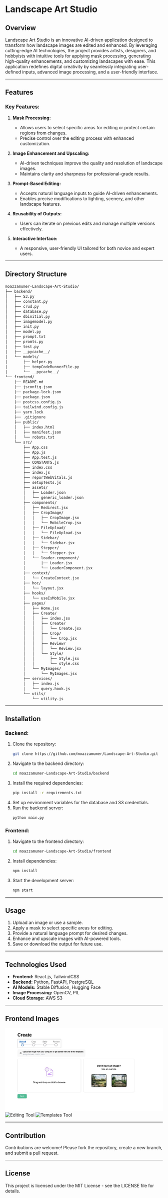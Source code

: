 # Landscape Art Studio

## Overview
Landscape Art Studio is an innovative AI-driven application designed to transform how landscape images are edited and enhanced. By leveraging cutting-edge AI technologies, the project provides artists, designers, and hobbyists with intuitive tools for applying mask processing, generating high-quality enhancements, and customizing landscapes with ease. This application redefines digital creativity by seamlessly integrating user-defined inputs, advanced image processing, and a user-friendly interface.

---

## Features

### **Key Features:**
1. **Mask Processing:**
   - Allows users to select specific areas for editing or protect certain regions from changes.
   - Precise control over the editing process with enhanced customization.

2. **Image Enhancement and Upscaling:**
   - AI-driven techniques improve the quality and resolution of landscape images.
   - Maintains clarity and sharpness for professional-grade results.

3. **Prompt-Based Editing:**
   - Accepts natural language inputs to guide AI-driven enhancements.
   - Enables precise modifications to lighting, scenery, and other landscape features.

4. **Reusability of Outputs:**
   - Users can iterate on previous edits and manage multiple versions effectively.

5. **Interactive Interface:**
   - A responsive, user-friendly UI tailored for both novice and expert users.

---

## Directory Structure

```
moazzamumer-Landscape-Art-Studio/
├── backend/
│   ├── S3.py
│   ├── constant.py
│   ├── crud.py
│   ├── database.py
│   ├── dbinitial.py
│   ├── imagemodel.py
│   ├── init.py
│   ├── model.py
│   ├── prompt.txt
│   ├── promts.py
│   ├── test.py
│   ├── __pycache__/
│   └── models/
│       ├── helper.py
│       ├── tempCodeRunnerFile.py
│       └── __pycache__/
└── frontend/
    ├── README.md
    ├── jsconfig.json
    ├── package-lock.json
    ├── package.json
    ├── postcss.config.js
    ├── tailwind.config.js
    ├── yarn.lock
    ├── .gitignore
    ├── public/
    │   ├── index.html
    │   ├── manifest.json
    │   └── robots.txt
    └── src/
        ├── App.css
        ├── App.js
        ├── App.test.js
        ├── CONSTANTS.js
        ├── index.css
        ├── index.js
        ├── reportWebVitals.js
        ├── setupTests.js
        ├── assets/
        │   ├── Loader.json
        │   └── generic_loader.json
        ├── components/
        │   ├── Redirect.jsx
        │   ├── CropImage/
        │   │   ├── CropImage.jsx
        │   │   └── MobileCrop.jsx
        │   ├── FileUpload/
        │   │   └── FileUpload.jsx
        │   ├── Sidebar/
        │   │   └── Sidebar.jsx
        │   ├── Stepper/
        │   │   └── Stepper.jsx
        │   └── loader.component/
        │       ├── Loader.jsx
        │       └── LoaderComponent.jsx
        ├── context/
        │   └── CreateContext.jsx
        ├── hoc/
        │   └── layout.jsx
        ├── hooks/
        │   └── useIsMobile.jsx
        ├── pages/
        │   ├── Home.jsx
        │   ├── Create/
        │   │   ├── index.jsx
        │   │   ├── Create/
        │   │   │   └── Create.jsx
        │   │   ├── Crop/
        │   │   │   └── Crop.jsx
        │   │   ├── Review/
        │   │   │   └── Review.jsx
        │   │   └── Style/
        │   │       ├── Style.jsx
        │   │       └── style.css
        │   └── MyImages/
        │       └── MyImages.jsx
        ├── services/
        │   ├── index.js
        │   └── query.hook.js
        └── utils/
            └── utility.js
```

---

## Installation

### Backend:
1. Clone the repository:
   ```bash
   git clone https://github.com/moazzamumer/Landscape-Art-Studio.git
   ```
2. Navigate to the backend directory:
   ```bash
   cd moazzamumer-Landscape-Art-Studio/backend
   ```
3. Install the required dependencies:
   ```bash
   pip install -r requirements.txt
   ```
4. Set up environment variables for the database and S3 credentials.
5. Run the backend server:
   ```bash
   python main.py
   ```

### Frontend:
1. Navigate to the frontend directory:
   ```bash
   cd moazzamumer-Landscape-Art-Studio/frontend
   ```
2. Install dependencies:
   ```bash
   npm install
   ```
3. Start the development server:
   ```bash
   npm start
   ```

---

## Usage
1. Upload an image or use a sample.
2. Apply a mask to select specific areas for editing.
3. Provide a natural language prompt for desired changes.
4. Enhance and upscale images with AI-powered tools.
5. Save or download the output for future use.

---

## Technologies Used
- **Frontend:** React.js, TailwindCSS
- **Backend:** Python, FastAPI, PostgreSQL
- **AI Models:** Stable Diffusion, Hugging Face
- **Image Processing:** OpenCV, PIL
- **Cloud Storage:** AWS S3

---

## Frontend Images
![Upload Screen](frontend/design-images/LS-FE-3.png)
![Editing Tool](frontend/design-images/LS-FE-1.png)
![Templates Tool](frontend/design-images/LS-FE-2.png)

---

## Contribution
Contributions are welcome! Please fork the repository, create a new branch, and submit a pull request.

---

## License
This project is licensed under the MIT License - see the LICENSE file for details.
